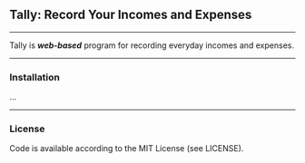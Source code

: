 ## Tally: Record Your Incomes and Expenses

- - -

Tally is _**web-based**_ program for recording everyday incomes and expenses.

- - -

### Installation

...

- - -

### License

Code is available according to the MIT License (see LICENSE).